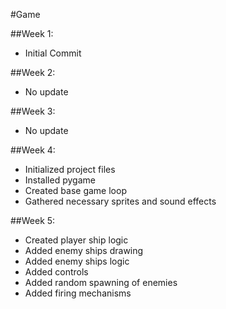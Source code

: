#Game  

##Week 1:
* Initial Commit  

##Week 2:
* No update  

##Week 3:
* No update  

##Week 4:
* Initialized project files
* Installed pygame
* Created base game loop
* Gathered necessary sprites and sound effects

##Week 5:
* Created player ship logic
* Added enemy ships drawing
* Added enemy ships logic
* Added controls
* Added random spawning of enemies
* Added firing mechanisms
